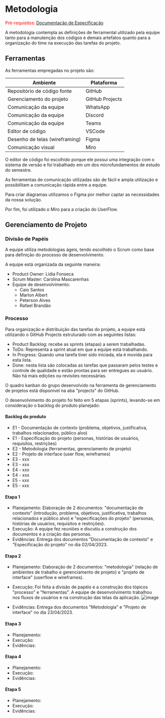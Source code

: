 
# Metodologia

<span style="color:red">Pré-requisitos: <a href="2-Especificação do Projeto.md"> Documentação de Especificação</a></span>

A metodologia contempla as definições de ferramental utilizado pela equipe tanto para a manutenção dos códigos e demais artefatos quanto para a organização do time na execução das tarefas do projeto.

## Ferramentas

As ferramentas empregadas no projeto são:

|Ambiente|Plataforma|
|---|---|
|Repositório de código fonte|GitHub|
|Gerenciamento do projeto|GitHub Projects|
|Comunicação da equipe|WhatsApp|
|Comunicação da equipe|Discord|
|Comunicação da equipe|Teams|
|Editor de código|VSCode|
|Desenho de telas (wireframing)|Figma|
|Comunicação visual|Miro|


O editor de código foi escolhido porque ele possui uma integração com o sistema de versão e foi trabalhado em um dos microfundamentos de estudo do semestre.

As ferramentas de comunicação utilizadas são de fácil e ampla utilização e possibilitam a comunicação rápida entre a equipe. 

Para criar diagramas utilizamos o Figma por melhor captar as necessidades da nossa solução.

Por fim, foi utilizado o Miro para a criação do UserFlow.





## Gerenciamento de Projeto

### Divisão de Papéis

A equipe utiliza metodologias ágeis, tendo escolhido o Scrum como base para definição do processo de desenvolvimento.

A equipe está organizada da seguinte maneira:
- Product Owner: Lídia Fonseca
- Scrum Master: Carolina Mascarenhas
- Equipe de desenvolvimento:
  - Caio Santos
  - Marlon Albert
  - Peterson Alves
  - Rafael Brandão


### Processo

Para organização e distribuição das tarefas do projeto, a equipe está utilizando o GitHub Projects estruturado com as seguintes listas:

- Product Backlog: recebe as sprints (etapas) a serem trabalhadas.
-	ToDo: Representa a sprint atual em que a equipe está trabalhando.
-	In Progress: Quando uma tarefa tiver sido iniciada, ela é movida para esta lista.
-	Done: nesta lista são colocadas as tarefas que passaram pelos testes e controle de qualidade e estão prontas para ser entregues ao usuário. Não há mais edições ou revisões necessárias.

O quadro kanban do grupo desenvolvido na ferramenta de gerenciamento de projetos está disponível na aba "projects" do GitHub.

O desenvolvimento do projeto foi feito em 5 etapas (sprints), levando-se em consideração o backlog do produto planejado:

#### Backlog do produto
- E1 - Documentação de contexto (problema, objetivos, justificativa, trabalhos relacionados, público alvo)
- E1 - Especificação do projeto (personas, histórias de usuários, requisitos, restrições)
- E2 - Metodologia (ferramentas, gerenciamento de projeto)
- E2 - Projeto de interface (user flow, wireframes)
- E3 - xxx
- E3 - xxx
- E4 - xxx
- E4 - xxx
- E5 - xxx
- E5 - xxx

#### Etapa 1
- Planejamento: Elaboração de 2 documentos: "documentação de contexto" (introdução, problema, objetivos, justificativa, trabalhos relacionados e público alvo) e "especificações do projeto" (personas, histórias de usuários, requisitos e restrições).
- Execução: A equipe fez reuniões e discutiu a construção dos documentos e a criação das personas.
- Evidências: Entrega dos documentos "Documentação de contexto" e "Especificação do projeto" no dia 02/04/2023.

#### Etapa 2
- Planejamento: Elaboração de 2 documentos: "metodologia" (relação de ambientes de trabalho e gerenciamento de projeto) e "projeto de interface" (userflow e wireframes).
- Execução: Foi feita a divisão de papéis e a construção dos tópicos "processo" e "ferramentas". A equipe de desenvolvimento trabalhou nos fluxos de usuários e na construção das telas da aplicação.
![image](https://user-images.githubusercontent.com/125296093/231443809-39bfff85-8ce9-4f51-b478-3c06c62cbfb8.png)

- Evidências: Entrega dos documentos "Metodologia" e "Projeto de interface" no dia 23/04/2023.

#### Etapa 3
- Planejamento:
- Execução:
- Evidências:

#### Etapa 4
- Planejamento:
- Execução:
- Evidências:

#### Etapa 5
- Planejamento:
- Execução:
- Evidências:




